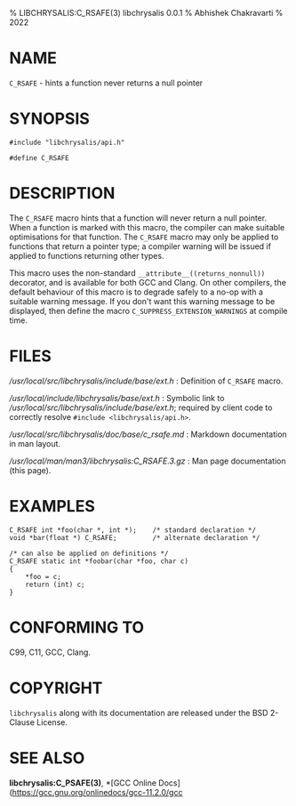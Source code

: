 % LIBCHRYSALIS:C_RSAFE(3) libchrysalis 0.0.1
% Abhishek Chakravarti
% 2022


# NAME

`C_RSAFE` - hints a function never returns a null pointer


# SYNOPSIS

```
#include "libchrysalis/api.h"

#define C_RSAFE
```
 

# DESCRIPTION

The `C_RSAFE` macro hints that a function will never return a null pointer. When
a function is marked with this macro, the compiler can make suitable
optimisations for that function. The `C_RSAFE` macro may only be applied to
functions that return a pointer type; a compiler warning will be issued if
applied to functions returning other types.

This macro uses the non-standard `__attribute__((returns_nonnull))` decorator,
and is available for both GCC and Clang. On other compilers, the default
behaviour of this macro is to degrade safely to a no-op with a suitable warning
message. If you don't want this warning message to be displayed, then define the
macro `C_SUPPRESS_EXTENSION_WARNINGS` at compile time.


# FILES

*/usr/local/src/libchrysalis/include/base/ext.h*
: Definition of `C_RSAFE` macro.

*/usr/local/include/libchrysalis/base/ext.h*
: Symbolic link to */usr/local/src/libchrysalis/include/base/ext.h*; required by
client code to correctly resolve `#include <libchrysalis/api.h>`.

*/usr/local/src/libchrysalis/doc/base/c_rsafe.md*
: Markdown documentation in man layout.

*/usr/local/man/man3/libchrysalis:C_RSAFE.3.gz*
: Man page documentation (this page).


# EXAMPLES

```
C_RSAFE int *foo(char *, int *);    /* standard declaration */
void *bar(float *) C_RSAFE;         /* alternate declaration */

/* can also be applied on definitions */
C_RSAFE static int *foobar(char *foo, char c)
{
	*foo = c;
	return (int) c;
}
```


# CONFORMING TO

C99, C11, GCC, Clang.


# COPYRIGHT

`libchrysalis` along with its documentation are released under the BSD 2-Clause
License.


# SEE ALSO

**libchrysalis:C_PSAFE(3)**, 
*[GCC Online Docs](https://gcc.gnu.org/onlinedocs/gcc-11.2.0/gcc

